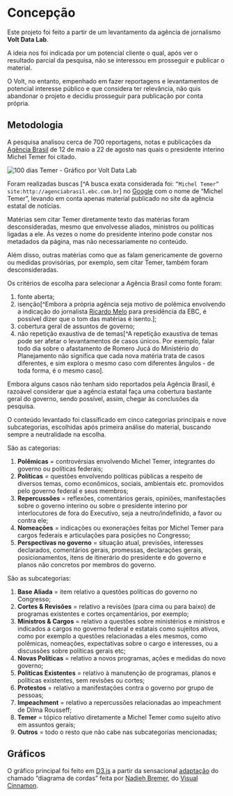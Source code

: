 # Concepção 

Este projeto foi feito a partir de um levantamento da agência de jornalismo **Volt Data Lab**.

A ideia nos foi indicada por um potencial cliente o qual, após ver o resultado parcial da pesquisa, não se interessou em prosseguir e publicar o material. 

O Volt, no entanto, empenhado em fazer reportagens e levantamentos de potencial interesse público e que considera ter relevância, não quis abandonar o projeto e decidiu prosseguir para publicação por conta própria. 

## Metodologia

A pesquisa analisou cerca de 700 reportagens, notas e publicações da [Agência Brasil](http://agenciabrasil.ebc.com.br) de 12 de maio a 22 de agosto nas quais o presidente interino Michel Temer foi citado. 

![100 dias Temer - Gráfico por Volt Data Lab](https://c1.staticflickr.com/9/8469/28580610924_9c30ecca93_b.jpg)

Foram realizadas buscas [^A busca exata considerada foi: `”Michel Temer” site:http://agenciabrasil.ebc.com.br`] no [Google](http://google.com) com o nome de “Michel Temer”, levando em conta apenas material publicado no site da agência estatal de notícias. 

Matérias sem citar Temer diretamente texto das matérias foram desconsideradas, mesmo que envolvesse aliados, ministros ou políticas ligadas a ele. Às vezes o nome do presidente interino pode constar nos metadados da página, mas não necessariamente no conteúdo.

Além disso, outras matérias como que as falam genericamente de governo ou medidas provisórias, por exemplo, sem citar Temer, também foram desconsideradas.

Os critérios de escolha para selecionar a Agência Brasil como fonte foram: 
1. fonte aberta;
2. isenção[^Embora a própria agência seja motivo de polêmica envolvendo a indicação do jornalista [Ricardo Melo](http://agenciabrasil.ebc.com.br/politica/noticia/2016-05/ricardo-melo-ingressa-com-acao-no-stf-para-garantir-mandato-de-presidente) para presidência da EBC, é possível dizer que o tom das matérias é isento.];
3. cobertura geral de assuntos de governo;
4. não repetição exaustiva de de temas[^A repetição exaustiva de temas pode ser afetar o levantamentos de casos únicos. Por exemplo, falar todo dia sobre o afastamento de Romero Jucá do Ministério do Planejamento não significa que cada nova matéria trata de casos diferentes, e sim explora o mesmo caso com diferentes ângulos - de toda forma, é o mesmo caso]. 

Embora alguns casos não tenham sido reportados pela Agência Brasil, é razoável considerar que a agência estatal faça uma cobertura bastante geral do governo, sendo possível, assim, chegar às conclusões da pesquisa.

O conteúdo levantado foi classificado em cinco categorias principais e nove subcategorias, escolhidas após primeira análise do material, buscando sempre a neutralidade na escolha.

São as categorias: 
1. **Polêmicas** = controvérsias envolvendo Michel Temer, integrantes do governo ou políticas federais;
2. **Políticas** = questões envolvendo políticas públicas a respeito de diversos temas, como econômicos, sociais, ambientais etc. promovidos pelo governo federal e seus membros;
3. **Repercussões** = reflexões, comentários gerais, opiniões, manifestações sobre o governo interino ou sobre o presidente interino por interlocutores de fora do Executivo, seja a neutro/indefinido, a favor ou contra ele;
4. **Nomeações** = indicações ou exonerações feitas por Michel Temer para cargos federais e articulações para posições no Congresso;
5. **Perspectivas no governo** = situação atual, previsões, interesses declarados, comentários gerais, promessas,  declarações gerais, posicionamentos, itens de itinerário do presidente e do governo e planos não concretos por membros do governo.

São as subcategorias: 
1. **Base Aliada** = item relativo a questões políticas do governo no Congresso;
2. **Cortes & Revisões** = relativo a revisões (para cima ou para baixo) de programas existentes e cortes orçamentários, por exemplo;
3. **Ministros & Cargos** = relativo a questões sobre ministérios e ministros e indicados a cargos no governo federal e estatais como sujeitos ativos, como por exemplo a questões relacionadas a eles mesmos, como polêmicas, nomeações, expectativas sobre o cargo e interesses, ou a discussões sobre políticas gerais etc;
4. **Novas Políticas** = relativo a novos programas, ações e medidas do novo governo;
5. **Políticas Existentes** = relativo à manutenção de programas, planos e políticas existentes, sem revisões ou cortes;
6. **Protestos** = relativo a manifestações contra o governo por grupo de pessoas;
7. **Impeachment** = relativo a repercussões relacionadas ao impeachment de Dilma Rousseff;
8. **Temer** = tópico relativo diretamente a Michel Temer como sujeito ativo em assuntos gerais;
9. **Outros** = todo o resto que não cabe nas subcategorias mencionadas;

## Gráficos

O gráfico principal foi feito em [D3.js](http://d3js.org) a partir da sensacional [adaptação](http://www.visualcinnamon.com/portfolio/words-lord-of-the-rings) do chamado “diagrama de cordas” feita por [Nadieh Bremer](https://twitter.com/NadiehBremer), do [Visual Cinnamon](http://www.visualcinnamon.com/).
